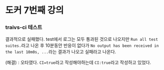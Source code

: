 # 도커 7번째 강의

### traivs-ci 테스트
결과적으로 실패했다. test에서 로그는 모두 통과된 것으로 나오지만 `Run all test suites.`라고 나온 후 10분동안 반응이 없다가 
`No output has been received in the last 10m0s, ...`라는 결과가 나오고 실패라고 나온다.

(해결) : 오타였다. `CI=true`라고 작성해야하는데 `CI:true`라고 작성하고 있었다.
